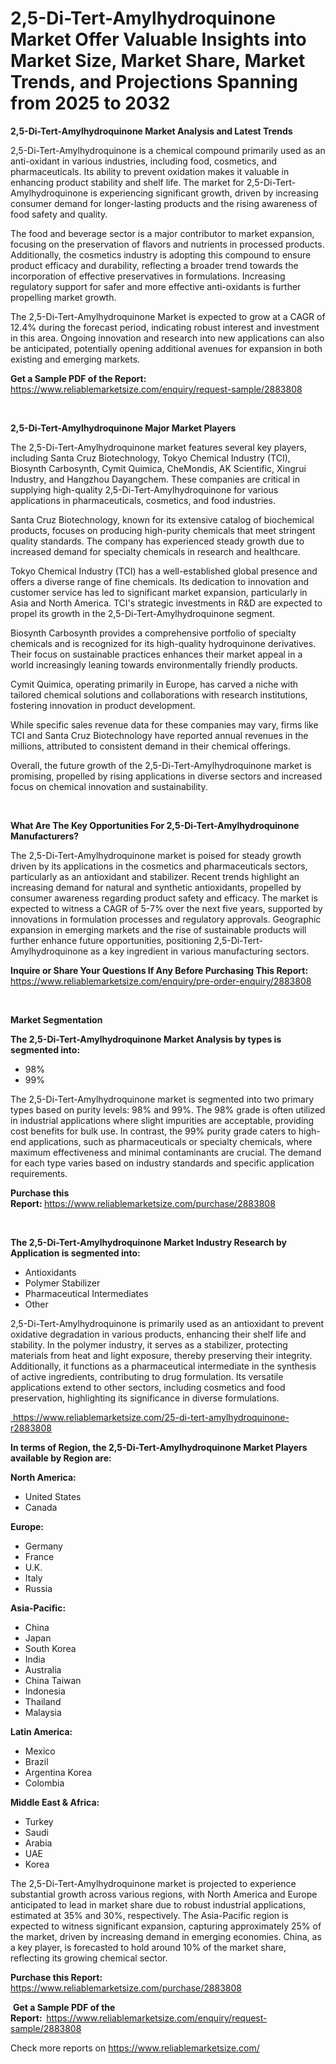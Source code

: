 <p><h1>2,5-Di-Tert-Amylhydroquinone Market Offer Valuable Insights into Market Size, Market Share, Market Trends, and Projections Spanning from 2025 to 2032</h1></p><p><strong>2,5-Di-Tert-Amylhydroquinone Market Analysis and Latest Trends</strong></p>
<p><p>2,5-Di-Tert-Amylhydroquinone is a chemical compound primarily used as an anti-oxidant in various industries, including food, cosmetics, and pharmaceuticals. Its ability to prevent oxidation makes it valuable in enhancing product stability and shelf life. The market for 2,5-Di-Tert-Amylhydroquinone is experiencing significant growth, driven by increasing consumer demand for longer-lasting products and the rising awareness of food safety and quality.</p><p>The food and beverage sector is a major contributor to market expansion, focusing on the preservation of flavors and nutrients in processed products. Additionally, the cosmetics industry is adopting this compound to ensure product efficacy and durability, reflecting a broader trend towards the incorporation of effective preservatives in formulations. Increasing regulatory support for safer and more effective anti-oxidants is further propelling market growth.</p><p>The 2,5-Di-Tert-Amylhydroquinone Market is expected to grow at a CAGR of 12.4% during the forecast period, indicating robust interest and investment in this area. Ongoing innovation and research into new applications can also be anticipated, potentially opening additional avenues for expansion in both existing and emerging markets.</p></p>
<p><strong>Get a Sample PDF of the Report:&nbsp;</strong> <a href="https://www.reliablemarketsize.com/enquiry/request-sample/2883808?utm_campaign=2744&utm_medium=2&utm_source=Github&utm_content=ia&utm_term=13032025&utm_id=25-di-tert-amylhydroquinone">https://www.reliablemarketsize.com/enquiry/request-sample/2883808</a></p>
<p>&nbsp;</p>
<p><strong>2,5-Di-Tert-Amylhydroquinone Major Market Players</strong></p>
<p><p>The 2,5-Di-Tert-Amylhydroquinone market features several key players, including Santa Cruz Biotechnology, Tokyo Chemical Industry (TCI), Biosynth Carbosynth, Cymit Quimica, CheMondis, AK Scientific, Xingrui Industry, and Hangzhou Dayangchem. These companies are critical in supplying high-quality 2,5-Di-Tert-Amylhydroquinone for various applications in pharmaceuticals, cosmetics, and food industries.</p><p>Santa Cruz Biotechnology, known for its extensive catalog of biochemical products, focuses on producing high-purity chemicals that meet stringent quality standards. The company has experienced steady growth due to increased demand for specialty chemicals in research and healthcare.</p><p>Tokyo Chemical Industry (TCI) has a well-established global presence and offers a diverse range of fine chemicals. Its dedication to innovation and customer service has led to significant market expansion, particularly in Asia and North America. TCI's strategic investments in R&D are expected to propel its growth in the 2,5-Di-Tert-Amylhydroquinone segment. </p><p>Biosynth Carbosynth provides a comprehensive portfolio of specialty chemicals and is recognized for its high-quality hydroquinone derivatives. Their focus on sustainable practices enhances their market appeal in a world increasingly leaning towards environmentally friendly products.</p><p>Cymit Quimica, operating primarily in Europe, has carved a niche with tailored chemical solutions and collaborations with research institutions, fostering innovation in product development.</p><p>While specific sales revenue data for these companies may vary, firms like TCI and Santa Cruz Biotechnology have reported annual revenues in the millions, attributed to consistent demand in their chemical offerings.</p><p>Overall, the future growth of the 2,5-Di-Tert-Amylhydroquinone market is promising, propelled by rising applications in diverse sectors and increased focus on chemical innovation and sustainability.</p></p>
<p>&nbsp;</p>
<p><strong>What Are The Key Opportunities For 2,5-Di-Tert-Amylhydroquinone Manufacturers?</strong></p>
<p><p>The 2,5-Di-Tert-Amylhydroquinone market is poised for steady growth driven by its applications in the cosmetics and pharmaceuticals sectors, particularly as an antioxidant and stabilizer. Recent trends highlight an increasing demand for natural and synthetic antioxidants, propelled by consumer awareness regarding product safety and efficacy. The market is expected to witness a CAGR of 5-7% over the next five years, supported by innovations in formulation processes and regulatory approvals. Geographic expansion in emerging markets and the rise of sustainable products will further enhance future opportunities, positioning 2,5-Di-Tert-Amylhydroquinone as a key ingredient in various manufacturing sectors.</p></p>
<p><strong>Inquire or Share Your Questions If Any Before Purchasing This Report:</strong> <a href="https://www.reliablemarketsize.com/enquiry/pre-order-enquiry/2883808?utm_campaign=2744&utm_medium=2&utm_source=Github&utm_content=ia&utm_term=13032025&utm_id=25-di-tert-amylhydroquinone">https://www.reliablemarketsize.com/enquiry/pre-order-enquiry/2883808</a></p>
<p>&nbsp;</p>
<p><strong>Market Segmentation</strong></p>
<p><strong>The 2,5-Di-Tert-Amylhydroquinone Market Analysis by types is segmented into:</strong></p>
<p><ul><li>98%</li><li>99%</li></ul></p>
<p><p>The 2,5-Di-Tert-Amylhydroquinone market is segmented into two primary types based on purity levels: 98% and 99%. The 98% grade is often utilized in industrial applications where slight impurities are acceptable, providing cost benefits for bulk use. In contrast, the 99% purity grade caters to high-end applications, such as pharmaceuticals or specialty chemicals, where maximum effectiveness and minimal contaminants are crucial. The demand for each type varies based on industry standards and specific application requirements.</p></p>
<p><strong>Purchase this Report:&nbsp;</strong><a href="https://www.reliablemarketsize.com/purchase/2883808?utm_campaign=2744&utm_medium=2&utm_source=Github&utm_content=ia&utm_term=13032025&utm_id=25-di-tert-amylhydroquinone">https://www.reliablemarketsize.com/purchase/2883808</a></p>
<p>&nbsp;</p>
<p><strong>The 2,5-Di-Tert-Amylhydroquinone Market Industry Research by Application is segmented into:</strong></p>
<p><ul><li>Antioxidants</li><li>Polymer Stabilizer</li><li>Pharmaceutical Intermediates</li><li>Other</li></ul></p>
<p><p>2,5-Di-Tert-Amylhydroquinone is primarily used as an antioxidant to prevent oxidative degradation in various products, enhancing their shelf life and stability. In the polymer industry, it serves as a stabilizer, protecting materials from heat and light exposure, thereby preserving their integrity. Additionally, it functions as a pharmaceutical intermediate in the synthesis of active ingredients, contributing to drug formulation. Its versatile applications extend to other sectors, including cosmetics and food preservation, highlighting its significance in diverse formulations.</p></p>
<p><a href="https://www.reliablemarketsize.com/25-di-tert-amylhydroquinone-r2883808?utm_campaign=2744&utm_medium=2&utm_source=Github&utm_content=ia&utm_term=13032025&utm_id=25-di-tert-amylhydroquinone">&nbsp;https://www.reliablemarketsize.com/25-di-tert-amylhydroquinone-r2883808</a></p>
<p><strong>In terms of Region, the 2,5-Di-Tert-Amylhydroquinone Market Players available by Region are:</strong></p>
<p>
    <p> <strong> North America: </strong>
        <ul>
            <li>United States</li>
            <li>Canada</li>
        </ul>
        </p> 
    <p> <strong> Europe: </strong>
        <ul>
            <li>Germany</li>
            <li>France</li>
            <li>U.K.</li>
            <li>Italy</li>
            <li>Russia</li>
        </ul>
        </p> 
    <p> <strong> Asia-Pacific: </strong>
        <ul>
            <li>China</li>
            <li>Japan</li>
            <li>South Korea</li>
            <li>India</li>
            <li>Australia</li>
            <li>China Taiwan</li>
            <li>Indonesia</li>
            <li>Thailand</li>
            <li>Malaysia</li>
        </ul>
        </p> 
    <p> <strong> Latin America: </strong>
        <ul>
            <li>Mexico</li>
            <li>Brazil</li>
            <li>Argentina Korea</li>
            <li>Colombia</li>
        </ul>
        </p> 
    <p> <strong> Middle East & Africa: </strong>
        <ul>
            <li>Turkey</li>
            <li>Saudi</li>
            <li>Arabia</li>
            <li>UAE</li>
            <li>Korea</li>
        </ul>
    </p>
    </p>
<p><p>The 2,5-Di-Tert-Amylhydroquinone market is projected to experience substantial growth across various regions, with North America and Europe anticipated to lead in market share due to robust industrial applications, estimated at 35% and 30%, respectively. The Asia-Pacific region is expected to witness significant expansion, capturing approximately 25% of the market, driven by increasing demand in emerging economies. China, as a key player, is forecasted to hold around 10% of the market share, reflecting its growing chemical sector.</p></p>
<p><strong>Purchase this Report: </strong><a href="https://www.reliablemarketsize.com/purchase/2883808?utm_campaign=2744&utm_medium=2&utm_source=Github&utm_content=ia&utm_term=13032025&utm_id=25-di-tert-amylhydroquinone">https://www.reliablemarketsize.com/purchase/2883808</a></p>
<p>&nbsp;<strong>Get a Sample PDF of the Report:&nbsp;&nbsp;</strong><a href="https://www.reliablemarketsize.com/enquiry/request-sample/2883808?utm_campaign=2744&utm_medium=2&utm_source=Github&utm_content=ia&utm_term=13032025&utm_id=25-di-tert-amylhydroquinone">https://www.reliablemarketsize.com/enquiry/request-sample/2883808</a></p>
<p><strong></strong></p>
<p>Check more reports on <a href="https://www.reliablemarketsize.com/?utm_campaign=2744&utm_medium=2&utm_source=Github&utm_content=ia&utm_term=13032025&utm_id=25-di-tert-amylhydroquinone">https://www.reliablemarketsize.com/</a></p>